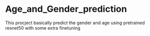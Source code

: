 # Age_and_Gender_prediction
This procject basically predict the gender and age using pretrained resnet50 with some extra finetuning 
